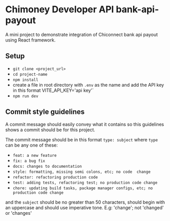 # Chimoney Developer API bank-api-payout
A mini project to demonstrate integration of Chiconnect bank api payout using React framework.

## Setup
- `git clone <project_url>`
- `cd project-name`
- `npm install`
- create a file in root directory with `.env` as the name and add the API key in this format VITE_API_KEY='api key'`
- `npm run dev`

## Commit style guidelines

A commit message should easily convey what it contains so this guidelines shows a commit should be for this project.

The commit message should be in this format `type: subject` where `type` can be any one of these:

- `feat: a new feature`
- `fix: a bug fix`
- `docs: changes to documentation`
- `style: formatting, missing semi colons, etc; no code  change`
- `refactor: refactoring production code`
- `test: adding tests, refactoring test; no production code change`
- `chore: updating build tasks, package manager configs, etc; no production code change`

and the `subject` should be no greater than 50 characters, should begin with an uppercase and should use imperative tone. E.g: 'change'; not 'changed' or 'changes'